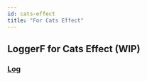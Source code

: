 ```yaml
---
id: cats-effect
title: "For Cats Effect"
---
```

## LoggerF for Cats Effect (WIP)

### [Log](log.md)
